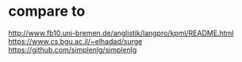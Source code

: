 # compare to

http://www.fb10.uni-bremen.de/anglistik/langpro/kpml/README.html
https://www.cs.bgu.ac.il/~elhadad/surge
https://github.com/simplenlg/simplenlg